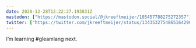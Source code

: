 ```yaml
---
date: 2020-12-28T12:22:27.193031Z
mastodon: ["https://mastodon.social/@jkreeftmeijer/105457788275272357"]
twitter: ["https://twitter.com/jkreeftmeijer/status/1343532754865164290"]
---
```

I’m learning #gleamlang next.
